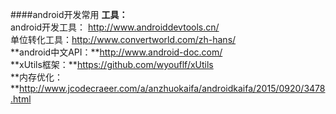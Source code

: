 ####android开发常用
**工具：**</br>
android开发工具： http://www.androiddevtools.cn/</br>
单位转化工具：http://www.convertworld.com/zh-hans/</br>
**android中文API：**http://www.android-doc.com/</br>
**xUtils框架：**https://github.com/wyouflf/xUtils</br>
**内存优化：**http://www.jcodecraeer.com/a/anzhuokaifa/androidkaifa/2015/0920/3478.html
